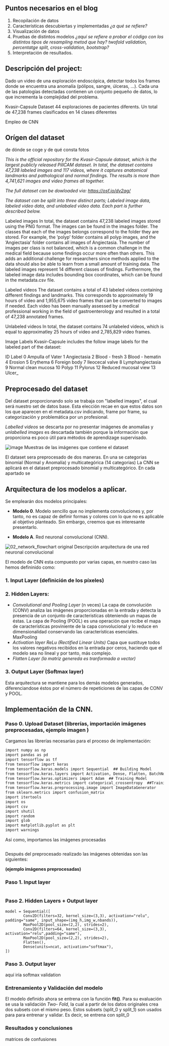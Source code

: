 
## Puntos necesarios en el blog

1. Recopilación de datos 
2. Características descubiertas y implementadas  _¿a qué se refiere?_
3. Visualización de datos
4. Pruebas de distintos modelos _¿aquí se refiere a probar el código con los distintos tipos de resampling metod que hay? twofold validation, percentatge split, cross-validation, bootstrap?_
5. Interpretación de resultados.


## Descripción del project:

Dado un video de una exploración endoscópica, detectar todos los frames donde se encuentra una anomalía (pólipos, sangre, úlceras, ...). 
Cada una de las patologías detectadas contienen un conjunto pequeño de datos, lo que incrementa la complejidad del problema. 

Kvasir-Capsule Dataset
44 exploraciones de pacientes diferents. Un total de 47,238 frames clasificados en 14 clases diferentes

Empleo de CNN



## Orígen del dataset
de dónde se coge y de qué consta
fotos

_This is the official repository for the Kvasir-Capsule dataset, which is the largest publicly released PillCAM dataset. In total, the dataset contains 47,238 labeled images and 117 videos, where it captures anatomical landmarks and pathological and normal findings. The results is more than 4,741,621 images and video frames all together._

_The full dataset can be dowloaded via: https://osf.io/dv2ag/_

_The dataset can be split into three distinct parts; Labeled image data, labeled video data, and unlabaled video data. Each part is further described below._

Labeled images In total, the dataset contains 47,238 labeled images stored using the PNG format. The images can be found in the images folder. The classes that each of the images belongs correspond to the folder they are stored. For example, the ’polyp’ folder contains all polyp images, and the ’Angiectasia’ folder contains all images of Angiectasia. The number of images per class is not balanced, which is a common challenge in the medical field because some findings occur more often than others. This adds an additional challenge for researchers since methods applied to the data should also be able to learn from a small amount of training data. The labeled images represent 14 different classes of findings. Furthermore, the labeled image data includes bounding box coordinates, which can be found in the metadata.csv file.

Labeled videos The dataset contains a total of 43 labeled videos containing different findings and landmarks. This corresponds to approximately 19 hours of video and 1,955,675 video frames that can be converted to images if needed. Each video has been manually assessed by a medical professional working in the field of gastroenterology and resulted in a total of 47,238 annotated frames.

Unlabeled videos In total, the dataset contains 74 unlabeled videos, which is equal to approximatley 25 hours of video and 2,785,829 video frames.

Image Labels
Kvasir-Capsule includes the follow image labels for the labeled part of the dataset:

ID	Label
0	Ampulla of Vater
1	Angiectasia
2	Blood - fresh
3	Blood - hematin
4	Erosion
5	Erythema
6	Foreign body
7	Ileocecal valve
8	Lymphangiectasia
9	Normal clean mucosa
10	Polyp
11	Pylorus
12	Reduced mucosal view
13	Ulcer_

## Preprocesado del dataset

Del dataset proporcionando solo se trabaja con "labelled images", el cual será nuestro set de datos base. Esta elección recae en que estos datos son los que aparecen en el metadata.csv indicando, frame por frame, su categorización y problemática por un profesional. 

_Labelled videos_ se descarta por no presentar imágenes de anomalias y _unlabelled images_ es descartada también porque la información que proporciona es poco útil para métodos de aprendizage supervisado.

![image](https://user-images.githubusercontent.com/87124850/175823080-f8b023b2-8046-4d15-927c-a5a26c49dfbe.png)
Muestras de las imágenes que contiene el dataset

El dataset sera preprocesado de dos maneras. En una se 
categorias binomial (Normal y Anomalía) y multicategórica (14 categorias)
La CNN se aplicará en el dataset preprocesado binomial y multicategórico. En cada apartado se 

## Arquitectura de los modelos a aplicar.

Se emplearán dos modelos principales:

- **Modelo 0**. Modelo sencillo que no implementa convoluciones y, por tanto, no es capaz de definir formas y colores con lo que no es aplicable al objetivo planteado. Sin embargo, creemos que es interesante presentarlo.  

- **Modelo A**. Red neuronal convolucional (CNN). 

![02_network_flowchart original](https://user-images.githubusercontent.com/87124850/175817555-0e47f2f5-55a9-4157-ac28-86008541ebb7.png)
            Descripción arquitectura de una red neuronal convolucional

El modelo de CNN esta compuesto por varias capas, en nuestro caso las hemos defininido como:

### 1. Input Layer (definición de los píxeles)
### 2. Hidden Layers:
  - *Convolutional and Pooling Layer* (n veces)
  La capa de convolución (CONV) analiza las imágenes proporcionadas en la entrada y detecta la presencia de un conjunto de caracteristícas obteniendo un mapas de     éstas.
  La capa de Pooling (POOL) es una operación que recibe el mapa de características proviniente de la capa convolucional y lo reduce en dimensionalidad conservando     las características esenciales. MaxPooling
  - *Activation layer ReLu (Rectified Linear Units)*
  Capa que sustituye todos los valores negativos recibidos en la entrada por ceros, haciendo que el modelo sea no lineal y por tanto, más complejo.
  - *Flatten Layer (la matriz genereda es tranformada a vector)*
### 3. Output Layer (Softmax layer)

Esta arquitectura se mantiene para los demás modelos generados, diferenciandose éstos por el número de repeticiones de las capas de CONV y POOL.

## Implementación de la CNN.

### Paso 0. Upload Dataset (librerías, importación imágenes preprocesadas, ejemplo imagen ) 

Cargamos las librerías necesarías para el proceso de implementación: 

```markdown
import numpy as np
import pandas as pd
import tensorflow as tf
from tensorflow import keras
from tensorflow.keras.models import Sequential  ## Building Model
from tensorflow.keras.layers import Activation, Dense, Flatten, BatchNormalization, Conv2D, MaxPool2D  ## Building Model
from tensorflow.keras.optimizers import Adam  ## Training Model
from tensorflow.keras.metrics import categorical_crossentropy  ##Training Model
from tensorflow.keras.preprocessing.image import ImageDataGenerator
from sklearn.metrics import confusion_matrix
import itertools
import os
import csv
import shutil
import random
import glob
import matplotlib.pyplot as plt
import warnings
```
Así como, importamos las imágenes procesadas 

```

```

Después del preprocesado realizado las imágenes obtenidas son las siguientes:

**(ejemplo imágenes preprocesadas)**



### Paso 1. Input layer

```
```

### Paso 2. Hidden Layers + Output layer

```
model = Sequential([
        Conv2D(filters=32, kernel_size=(3,3), activation="relu", padding="same", input_shape=(img_h,img_w,nbands)),
        MaxPool2D(pool_size=(2,2), strides=2),
        Conv2D(filters=64, kernel_size=(3,3), activation="relu",padding="same"),
        MaxPool2D(pool_size=(2,2), strides=2),
        Flatten(),
        Dense(units=ncat, activation="softmax"),
])
```

### Paso 3. Output layer
 aquí iría softmax validation


### Entrenamiento y Validación del modelo
El modelo definido ahora se entrena con la función **fit()**. Para  su evaluación se usa la validación *Two- Fold*, la cual a partir de los datos originales crea dos subsets con el mismo peso. Estos subsets (split_0 y split_1) son usados para para entrenar y validar. Es decir, se entrena con split_0


### Resultados y conclusiones
matrices de confusiones



